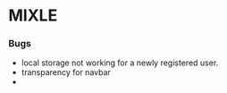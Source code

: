 # MIXLE

### Bugs
- local storage not working for a newly registered user.
- transparency for navbar
- 